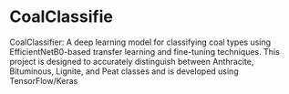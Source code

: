 # CoalClassifie
CoalClassifier: A deep learning model for classifying coal types using EfficientNetB0-based transfer learning and fine-tuning techniques. This project is designed to accurately distinguish between Anthracite, Bituminous, Lignite, and Peat classes and is developed using TensorFlow/Keras

